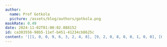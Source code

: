 ```yaml
---
author:
  name: Prof Gotkola
  picture: /assets/blog/authors/gotkola.png
maskRate: 0.49
date: 2024-11-02T01:00:02.088152
id: ca383556-98b5-11ef-b451-41234cb8625c
content: '[[1, 0, 0, 9, 6, 3, 2, 4, 8], [9, 2, 0, 8, 0, 0, 1, 0, 0], [0, 8, 4, 0, 1, 0, 0, 0, 3], [7, 0, 8, 1, 0, 5, 0, 0, 9], [5, 0, 0, 3, 9, 7, 6, 0, 0], [0, 1, 9, 0, 4, 0, 7, 0, 0], [2, 3, 0, 4, 7, 9, 0, 0, 0], [0, 9, 0, 2, 8, 1, 3, 0, 0], [0, 0, 1, 5, 0, 6, 0, 0, 0]]'
---
```

